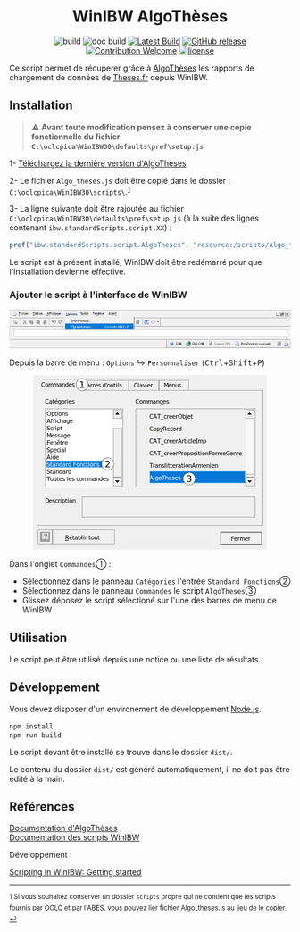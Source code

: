 <div align="center">

# WinIBW AlgoThèses

![build](https://github.com/eonm-abes/winibw-algo-theses/workflows/build/badge.svg)
![doc build](https://github.com/eonm-abes/winibw-algo-theses/workflows/doc%20build/badge.svg)
[![Latest Build](https://img.shields.io/badge/%F0%9F%93%A6%20lastest%20build-AlgoTheses.js-yellow)](https://github.com/eonm-abes/winibw-algo-theses/releases/latest/download/Algo_theses.js)
[![GitHub release](https://img.shields.io/github/release/eonm-abes/winibw-algo-theses.svg)](https://github.com/eonm-abes/winibw-algo-theses/releases/latest)
[![Contribution Welcome](https://img.shields.io/badge/contribution-welcome-green.svg)](https://github.com/eonm-abes/winibw-algo-theses/pulls)
[![license](https://img.shields.io/badge/license-CeCILL%202.1-blue.svg)](https://cecill.info/licences/Licence_CeCILL_V2.1-en.txt)

</div>

Ce script permet de récuperer grâce à [AlgoThèses](http://documentation.abes.fr/sudoc/manuels/controle_bibliographique/rapports_chargement_theses_fr/index.html) les rapports de chargement de données de [Theses.fr](http://www.theses.fr/) depuis WinIBW.

## Installation

> __⚠️ Avant toute modification pensez à conserver une copie fonctionnelle du fichier `C:\oclcpica\WinIBW30\defaults\pref\setup.js`__

1- [Téléchargez la dernière version d'AlgoThèses](https://github.com/eonm-abes/winibw-algo-theses/releases/latest/download/Algo_theses.js)


2- Le fichier `Algo_theses.js` doit être copié dans le dossier : `C:\oclcpica\WinIBW30\scripts\`.<sup id="a1">[1](#f1)</sup> 

3- La ligne suivante doit être rajoutée au fichier `C:\oclcpica\WinIBW30\defaults\pref\setup.js` (à la suite des lignes contenant `ibw.standardScripts.script.XX`) :

```js
pref("ibw.standardScripts.script.AlgoTheses", "resource:/scripts/Algo_theses.js");
```

Le script est à présent installé, WinIBW doit être redémarré pour que l'installation devienne effective.

### Ajouter le script à l'interface de WinIBW

<div align="center">

![UI Install](img/ui_install_1.png "UI Install")

</div>

Depuis la barre de menu : `Options` ↪ `Personnaliser` (<kbd>Ctrl</kbd>+<kbd>Shift</kbd>+<kbd>P</kbd>)

<div align="center">

![UI Install](img/ui_install_2.png "UI Install")

</div>

Dans l'onglet `Commandes`➀ :

- Sélectionnez dans le panneau `Catégories`  l'entrée `Standard Fonctions`➁
- Sélectionnez dans le panneau `Commandes` le script `AlgoTheses`➂
- Glissez déposez le script sélectioné sur l'une des barres de menu de WinIBW

## Utilisation

Le script peut être utilisé depuis une notice ou une liste de résultats.

## Développement

Vous devez disposer d'un environement de développement [Node.js](https://nodejs.org/en/download/).

```
npm install
npm run build
```

Le script devant être installé se trouve dans le dossier `dist/`.

Le contenu du dossier `dist/` est généré automatiquement, il ne doit pas être édité à la main.

## Références

[Documentation d'AlgoThèses](http://documentation.abes.fr/sudoc/manuels/controle_bibliographique/rapports_chargement_theses_fr/index.html)<br>[Documentation des scripts WinIBW](http://documentation.abes.fr/sudoc/manuels/logiciel_winibw/scripts/index.html)

Développement :

[Scripting in WinIBW: Getting started](https://www.zeitschriftendatenbank.de/fileadmin/user_upload/ZDB/pdf/winibw/Scripting_in_WinIBW3_V_1_17.pdf)

---

<sup><span id="f1">1</span> Si vous souhaitez conserver un dossier `scripts` propre qui ne contient que les scripts fournis par OCLC et par l'ABES, vous pouvez lier fichier Algo_theses.js au lieu de le copier. [↩](#a1)</sup>
